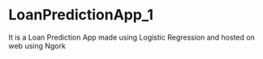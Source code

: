 # LoanPredictionApp_1
It is a Loan Prediction App made using Logistic Regression and hosted on web using Ngork
